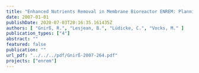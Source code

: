 ```yaml
---
title: "Enhanced Nutrients Removal in Membrane Bioreactor ENREM: Planning, construction and operation from January 2004 to June 2007"
date: 2007-01-01
publishDate: 2020-07-03T20:16:35.161435Z
authors: [ "Gnirß, R.", "Lesjean, B.", "Lüdicke, C.", "Vocks, M." ]
publication_types: ["4"]
abstract: ""
featured: false
publication: ""
url_pdf: "../../../pdf/Gnirß-2007-264.pdf"
projects: ["enrem"]
---
```



